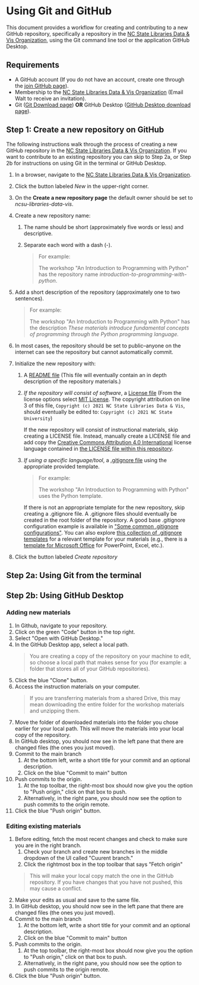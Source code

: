 # Using Git and GitHub

This document provides a workflow for creating and contributing to a new GitHub repository, specifically a repository in the [NC State Libraries Data & Vis Organization](https://github.com/ncsu-libraries-data-vis), using the Git command line tool or the application GitHub Desktop.

## Requirements

* A GitHub account (If you do not have an account, create one through the [join GitHub page](https://github.com/join)).
* Membership to the [NC State Libraries Data & Vis Organization](https://github.com/ncsu-libraries-data-vis) (Email Walt to receive an invitation).
* Git ([Git Download page](https://git-scm.com/downloads)) **OR** GitHub Desktop ([GitHub Desktop download page](https://desktop.github.com/)).

## Step 1: Create a new repository on GitHub

The following instructions walk through the process of creating a new GitHub repository in the [NC State Libraries Data & Vis Organization](https://github.com/ncsu-libraries-data-vis). If you want to contribute to an existing repository you can skip to Step 2a, or Step 2b for instructions on using Git in the terminal or GitHub Desktop.

1. In a browser, navigate to the [NC State Libraries Data & Vis Organization](https://github.com/ncsu-libraries-data-vis).
1. Click the button labeled *New* in the upper-right corner.
1. On the **Create a new repository page** the default owner should be set to *ncsu-libraries-data-vis*.
1. Create a new repository name:
    1. The name should be short (approximately five words or less) and descriptive.
    1. Separate each word with a dash (-).

        > For example:
        >
        > The workshop "An Introduction to Programming with Python" has the repository name *introduction-to-programming-with-python*.

1. Add a short description of the repository (approximately one to two sentences).

    > For example:
    >
    > The workshop "An Introduction to Programming with Python" has the description *These materials introduce fundamental concepts of programming through the Python programming language.*

1. In most cases, the repository should be set to public–anyone on the internet can see the repository but cannot automatically commit.
1. Initialize the new repository with:
    1. A [README file](https://docs.github.com/en/github/creating-cloning-and-archiving-repositories/creating-a-repository-on-github/about-readmes) (This file will eventually contain an in depth description of the repository materials.)
    1. *If the repository will consist of software*, a [License file](https://docs.github.com/en/github/creating-cloning-and-archiving-repositories/creating-a-repository-on-github/licensing-a-repository) (From the license options select [MIT License](https://choosealicense.com/licenses/mit/). The copyright attribution on line 3 of this file, `Copyright (c) 2021 NC State Libraries Data & Vis`, should eventually be edited to: `Copyright (c) 2021 NC State University`)

        If the new repository will consist of instructional materials, skip creating a LICENSE file. Instead, manually create a LICENSE file and add copy the [Creative Commons Attribution 4.0 International](https://choosealicense.com/licenses/cc-by-4.0/) license language contained in [the LICENSE file within this repository](https://github.com/ncsu-libraries-data-vis/using-git-and-github/blob/main/LICENSE).

    1. *If using a specific language/tool*, a [.gitignore file](https://docs.github.com/en/get-started/getting-started-with-git/ignoring-files) using the appropriate provided template.

        > For example:
        >
        > The workshop "An Introduction to Programming with Python" uses the Python template.

        If there is not an appropriate template for the new repository, skip creating a .gitignore file. A .gitignore files should eventually be created in the root folder of the repository. A good base .gitignore configuration example is available in ["Some common .gitignore configurations"](https://gist.github.com/octocat/9257657). You can also explore [this collection of .gitignore templates](https://github.com/github/gitignore) for a relevant template for your materials (e.g., there is a [template for Microsoft Office](https://github.com/github/gitignore/blob/master/Global/MicrosoftOffice.gitignore) for PowerPoint, Excel, etc.).

1. Click the button labeled *Create repository*

## Step 2a: Using Git from the terminal

## Step 2b: Using GitHub Desktop

### Adding new materials

1. In Github, navigate to your repository.
1. Click on the green "Code" button in the top right.
1. Select "Open with GitHub Desktop."
1. In the GitHub Desktop app, select a local path.
    > You are creating a copy of the repository on your machine to edit, so choose a local path that makes sense for you (for example: a folder that stores all of your GitHub repositories).
1. Click the blue "Clone" button.
1. Access the instruction materials on your computer.
    > If you are transferring materials from a shared Drive, this may mean downloading the entire folder for the workshop materials and unzipping them.
1. Move the folder of downloaded materials into the folder you chose earlier for your local path. This will move the materials into your local copy of the repository.
1. In GitHub desktop, you should now see in the left pane that there are changed files (the ones you just moved).
1. Commit to the main branch
    1. At the bottom left, write a short title for your commit and an optional description.
    1. Click on the blue "Commit to main" button
1. Push commits to the origin.
    1. At the top toolbar, the right-most box should now give you the option to "Push origin," click on that box to push.
    2. Alternatively, in the right pane, you should now see the option to push commits to the origin remote.
1. Click the blue "Push origin" button.

### Editing existing materials

1. Before editing, fetch the most recent changes and check to make sure you are in the right branch.
    1. Check your branch and create new branches in the middle dropdown of the UI called "Cuurent branch."
    1. Click the rightmost box in the top toolbar that says "Fetch origin"
    > This will make your local copy match the one in the GitHub repository. If you have changes that you have not pushed, this may cause a conflict.
1. Make your edits as usual and save to the same file.
1. In GitHub desktop, you should now see in the left pane that there are changed files (the ones you just moved).
1. Commit to the main branch
    1. At the bottom left, write a short title for your commit and an optional description.
    1. Click on the blue "Commit to main" button
1. Push commits to the origin.
    1. At the top toolbar, the right-most box should now give you the option to "Push origin," click on that box to push.
    2. Alternatively, in the right pane, you should now see the option to push commits to the origin remote.
1. Click the blue "Push origin" button.
